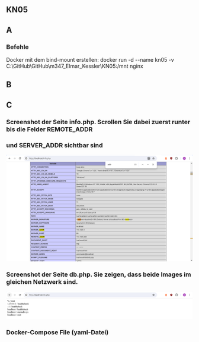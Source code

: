 ## KN05
## A 
### Befehle
Docker mit dem bind-mount erstellen: docker run -d --name kn05 -v C:\GitHub\GitHub\m347_Elmar_Kessler\KN05:/mnt nginx

## B

## C
### Screenshot der Seite info.php. Scrollen Sie dabei zuerst runter bis die Felder REMOTE_ADDR
### und SERVER_ADDR sichtbar sind
![](/KN04Aa1.PNG "")

### Screenshot der Seite db.php. Sie zeigen, dass beide Images im gleichen Netzwerk sind.
![](/KN04Aa2.PNG "")

### Docker-Compose File (yaml-Datei)
